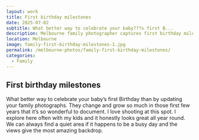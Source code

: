 ```yaml
---
layout: work
title: First birthday milestones
date: 2025-07-02
subtitle: What better way to celebrate your baby???s first B...
description: Melbourne family photographer captures first birthday milestone celebration. Natural family photography session documenting baby's growth and special birthday memories.
location: Melbourne
image: family-first-birthday-milestones-1.jpg
permalink: /melbourne-photos/family-first-birthday-milestones/
categories:
  - Family
---
```


## First birthday milestones

What better way to celebrate your baby’s first Birthday than by updating your family photographs. They change and grow so much in those first few years that it’s so wonderful to document. I love shooting at this spot. I explore here often with my kids and it honestly looks great all year round. We can always find a quiet area if it happens to be a busy day and the views give the most amazing backdrop.
